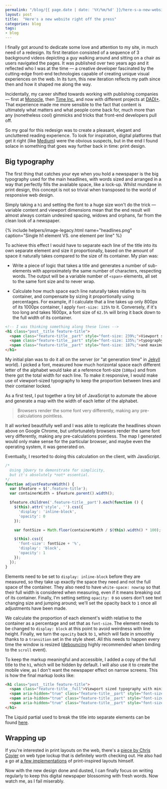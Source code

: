 ```yaml
---
permalink: "/blog/{{ page.date | date: '%Y/%m/%d' }}/here-s-a-new-website-right-off-the-press.html"
layout: post
title:  "Here's a new website right off the press"
categories: blog
tags:
- blog
---
```

I finally got around to dedicate some love and attention to my site, in much need of a redesign. Its first iteration consisted of a sequence of 3 background videos depicting a guy walking around and sitting on a chair as users navigated the pages. It was published over two years ago and it reflected who I was at the time — a creative developer fascinated by the cutting-edge front-end technologies capable of creating unique visual experiences on the web. In its turn, this new iteration reflects my path since then and how it shaped me along the way.<!--more-->

Incidentally, my career shifted towards working with publishing companies — first at [Monocle](http://monocle.com), then [Time Inc.](http://timeincuk.com) and now with different projects at [DADI+](https://dadi.co). That experience made me more sensible to the fact that content is ultimately what matters and what people come back for, much more than any (nonetheless cool) gimmicks and tricks that front-end developers pull off.

So my goal for this redesign was to create a pleasant, elegant and uncluttered reading experience. To look for inspiration, digital platforms that get it right (like [Medium](https://medium.com/)) were the obvious suspects, but in the end I found solace in something that goes way further back in time: print design.

## Big typography

The first thing that catches your eye when you hold a newspaper is the big typography used for the main headlines, with words sized and arranged in a way that perfectly fills the available space, like a lock-up. Whilst mundane in print design, this concept is not so trivial when transposed to the world of responsive web design.

Simply taking a `h1` and setting the font to a huge size won't do the trick — variable content and viewport dimensions mean that the end result will almost always contain undesired spacing, widows and orphans, far from the clean look of a newspaper.

{% include helpers/image-legacy.html name="headlines.png" caption="Single h1 element VS. one element per line" %}

To achieve this effect I would have to separate each line of the title into its own separate element and size it proportionally, based on the amount of space it naturally takes compared to the size of its container. My plan was:

- Write a piece of logic that takes a title and generates a number of sub-elements with approximately the same number of characters, respecting words. The output will be a variable number of `<span>` elements, all set to the same font size and to never wrap.

- Calculate how much space each line naturally takes relative to its container, and compensate by sizing it proportionally using percentages. For example, if I calculate that a line takes up only 800px of its 1000px container, I apply `font-size: 125%` to it. Conversely, if it's too long and takes 1600px, a font size of `62.5%` will bring it back down to the full width of its container.

```html
<!-- I was thinking something along these lines -->
<h1 class="post__title feature-title">
  <span class="feature-title__part" style="font-size: 239%;">Viewport sized</span>
  <span class="feature-title__part" style="font-size: 135%;">typography with minimum</span>
  <span class="feature-title__part" style="font-size: 187%;">and maximum sizes</span>
</h1>
```

My initial plan was to do it all on the server (or "at generation time" in [Jekyll](http://jekyllrb.com) world). I picked a font, measured how much horizontal space each different letter of the alphabet would take at a reference font-size (`100px`) and from there got the total width for each line. To make it responsive, I would make use of viewport-sized typography to keep the proportion between lines and their container locked.

As a first test, I put together a tiny bit of JavaScript to automate the above and generate a map with the width of each letter of the alphabet.

> Browsers render the some font very differently, making any pre-calculations pointless.

It all worked beautifully well and I was able to replicate the headlines shown above on Google Chrome, but unfortunately browsers render the same font very differently, making any pre-calculations pointless. The map I generated would only make sense for the particular browser, and maybe even the operating system, it was generated on.

Eventually, I resorted to doing this calculation on the client, with JavaScript.

```javascript
/* 
  Using jQuery to demonstrate for simplicity,
  but it's absolutely *not* essential. 
*/
function adjustFeatureWidth() {
  var $feature = $('.feature-title');
  var containerWidth = $feature.parent().width();

  $feature.children('.feature-title__part').each(function () {
    $(this).attr('style', '').css({
      'display': 'inline-block',
      'opacity': 0
    });

    var fontSize = Math.floor(containerWidth / $(this).width() * 100);

    $(this).css({
      'font-size': fontSize + '%',
      'display': 'block',
      'opacity': 1
    });
  });
}
```

Elements need to be set to `display: inline-block` before they are measured, so they take up exactly the space they need and not the full space of the container. They also need to have `white-space: nowrap` so that their full width is considered when measuring, even if it means breaking out of its container. Finally, I'm setting setting `opacity: 0` so users don't see text changing size and jumping around; we'll set the opacity back to `1` once all adjustments have been made.

We calculate the proportion of each element's width relative to the container as a percentage and set that as `font-size`. The element needs to be changed to `display: block` at this point to avoid weirdness with line height. Finally, we turn the `opacity` back to `1`, which will fade in smoothly thanks to a `transition` set in the style sheet. All this needs to happen every time the window is resized ([debouncing](https://davidwalsh.name/javascript-debounce-function) highly recommended when binding to the `scroll` event).

To keep the markup meaningful and accessible, I added a copy of the full title to the `h1`, which will be hidden by default. I will also use it to create the mobile view, as I don't want the newspaper effect on narrow screens. This is how the final markup looks like:

```html
<h1 class="post__title feature-title">
  <span class="feature-title__full">Viewport sized typography with minimum and maximum sizes</span>
  <span aria-hidden="true" class="feature-title__part" style="font-size: 239%;">Viewport sized</span>
  <span aria-hidden="true" class="feature-title__part" style="font-size: 135%;">typography with minimum</span>
  <span aria-hidden="true" class="feature-title__part" style="font-size: 187%;">and maximum sizes</span>
</h1>
```

The Liquid partial used to break the title into separate elements can be found [here](https://github.com/eduardoboucas/eduardoboucas.github.io/tree/master/_includes/helpers/generate-feature-title.html).

## Wrapping up

If you're interested in print layouts on the web, there's a [piece by Chris Coyier](https://css-tricks.com/creating-web-type-lockup/) on web type lockup that is definitely worth checking out. He also had a go at [a few implementations](https://css-tricks.com/print-magazine-layouts-converted-to-web-layouts/) of print-inspired layouts himself.

Now with the new design done and dusted, I can finally focus on writing regularly to keep this digital newspaper blossoming with fresh words. Now watch me, as I fail miserably.<!--tomb-->

